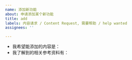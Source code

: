 ```yaml
---
name: 添加新功能
about: 申请添加某个新功能
title: add
labels: 内容请求 / Content Request, 需要帮助 / help wanted
assignees: ''

---
```


<!-- 
首先，十分欢迎你来给 OI WIki 开 issue，在提交之前，请花时间阅读一下这个模板的内容，谢谢合作！
- issue 标题请写清 'add ' + 要添加的内容
- 如果涉及到添加新页面的，建议顺便注明英文名称
-->

- 我希望能添加的内容是：
- 我了解到的相关参考资料有：
